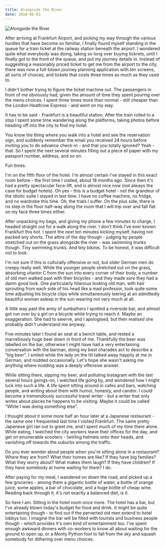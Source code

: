 ```yaml
---
title: Alongside the River
date: 2018-06-03
---
```


![Alongside the River](https://source.unsplash.com/0gkw_9fy0eQ/1600x900)

After arriving at Frankfurt Airport, and picking my way through the various hurdles that have become so familiar, I finally found myself standing in the queue for a train ticket at the railway station beneath the airport. I wondered quite what everybody was doing, taking so long over buying tickrets, until I finally got to the front of the queue, and put my journey details in. Instead of suggesting a reasonably priced ticket to get me from the airport to the city, there was now a full-blown journey planning application with ten screens, all sorts of choices, and tickets that costs three times as much as they used to.

I didn't bother trying to figure the ticket machine out. The passengers in front of me obviously had, given the amount of time they spent pouring over the menu choices. I spent three times more than normal - still cheaper than the London Heathrow Express - and went on my way.

It has to be said - Frankfurt is a beautiful station. After the train rolled to a stop I spent some time wandering along the platforms, taking photos before heading off into the city to find my hotel.

You know the thing where you walk into a hotel and see the reservation sign, and suddenly remember the email you received 24 hours before inviting you to do advance check-in - and that you totally ignored? Yeah - that. So I spent the next several minutes filling out a piece of paper with my passport number, address, and so on.

Fun times.

I'm on the fifth floor of the hotel. I'm almost certain I've stayed in this exact room before - the first time I visited, about 18 months ago. Since then it's had a pretty spectacular face-lift, and is almost nice now (not always the case for budget hotels). Oh yes - this is a budget hotel - not the grandeur of the idiotic suite I stayed in last time. I have no coffee machine, no fridge, and no wardrobe this time. Oh, the trials I suffer. On the plus side, there is no step in the floor half-way along the room that I will trip over and fall flat on my face three times either.

After unpacking my bags, and giving my phone a few minutes to charge, I headed straight out for a walk along the river. I don't think I've ever known Frankfurt this hot. I spent the next ten minutes kicking myself, having not packed any shorts. The attire of the day though - judging by people stretched out on the grass alongside the river - was swimming trunks though. Tiny swimming trunks. And tiny bikinis. To be honest, it was difficult not to look.

I'm not sure if this is culturally offensive or not, but older German men do creepy really well. While the younger people stretched out on the grass, absorbing vitamin C from the sun into every corner of their body, a number of old men walked past with their bicycles - and they made sure they had a damn good look. One particularly hilarious looking old man, with hair sprouting from each side of his head like a mad professor, took quite some time adjusting his bicycle clips while simultaneously leering at an admittedly beautiful woman asleep in the sun wearing not very much at all.

A little way past the army of sunbathers I spotted a riverside bar, and almost got run over by a girl on a bicycle while trying to reach it. Maybe an exaggeration. She had to swerve, and I apologised, but then realised she probably didn't understand me anyway.

Five minutes later I found an seat at a bench table, and rested a marvellously huge beer down in front of me. Thankfully the beer was labelled on the bar, otherwise I might have had a very entertaining conversation with the barman, doing my best charades act to describe a "big beer". I smiled while the lady on the till talked away happily at me in German, and nodded occasionally. Let's hope she wasn't asking me anything where nodding was a deeply offensive answer.

While sitting there, sipping my beer, and polluting Instagram with the last several hours goings-on, I watched life going by, and wondered how I might luck into such a life. A life spent sitting around in cafes and bars, watching people, and writing about them with humor, honesty, and candor. I could become a tremendously successful travel writer - but a writer that only writes about places he happens to be visiting. Maybe it could be called "While I was doing something else".

I thought about it some more half an hour later at a Japanese restaurant - the same one I frequented last time I visited Frankfurt. The same pretty Japanese girl ran out to greet me, and I spent much of my time there alone. While eating, I watched the city workers leave their offices for the day, and get on enumerable scooters - twirling helmets onto their heads, and vanishing off towards the suburbs among the traffic.

Do you ever wonder about people when you're sitting alone in a restaurant? Where they are from? What their homes are like? If they have big families? What they worry about? What makes them laugh? If they have children? If they have somebody at home waiting for them? I do.

After paying for my meal, I wandered on down the road, and picked up a few groceries - among them a gigantic bottle of water, a bottle of orange juice, some apples, a bar of chocolate, and a huge bottle of cheap wine. Reading back through it, it's not exactly a balanced diet, is it.

So here I am. Sitting in the hotel room once more. The hotel has a bar, but I've already blown today's budget for food and drink. It might be quite entertaining though - to find out if the perverted old men extend to hotel lobbys too. I imagine the bar will be filled with tourists and business people though - which provides it's own kind of entertainment too. I've spent enough awkward dinners with co-workers to know all about waiting for the ground to open up, or a Monty Python foot to fall from the sky and squash somebody for dithering over menu choices.